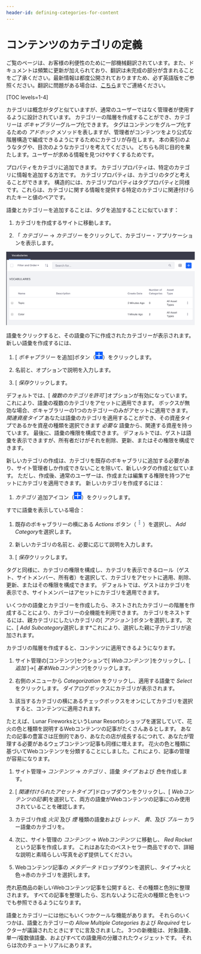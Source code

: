 ```yaml
---
header-id: defining-categories-for-content
---
```


# コンテンツのカテゴリの定義

<p class="alert alert-info"><span class="wysiwyg-color-blue120">ご覧のページは、お客様の利便性のために一部機械翻訳されています。また、ドキュメントは頻繁に更新が加えられており、翻訳は未完成の部分が含まれることをご了承ください。最新情報は都度公開されておりますため、必ず英語版をご参照ください。翻訳に問題がある場合は、<a href="mailto:support-content-jp@liferay.com">こちら</a>までご連絡ください。</span></p>

[TOC levels=1-4]

カテゴリは概念がタグと似ていますが、通常のユーザーではなく管理者が使用するように設計されています。 カテゴリーの階層を作成することができ、カテゴリーは *ボキャブラリー*グループ化できます。 タグはコンテンツをグループ化するための *アドホック* メソッドを表しますが、管理者がコンテンツをより公式な階層構造で編成できるようにするためにカテゴリが存在します。 本の索引のようなタグや、目次のようなカテゴリを考えてください。 どちらも同じ目的を果たします。ユーザーが求める情報を見つけやすくするためです。

プロパティをカテゴリに追加できます。 カテゴリプロパティは、特定のカテゴリに情報を追加する方法です。 カテゴリプロパティは、カテゴリのタグと考えることができます。 構造的には、カテゴリプロパティはタグプロパティと同様です。これらは、カテゴリに関する情報を提供する特定のカテゴリに関連付けられたキーと値のペアです。

語彙とカテゴリーを追加することは、タグを追加することに似ています：

1.  カテゴリを作成するサイトに移動します。

2.  「 *カテゴリー* → *カテゴリー* をクリックして、カテゴリー・アプリケーションを表示します。

![図1：新しい語彙を追加すると、語彙がその下に存在するカテゴリの数を示していることがわかります。](../../../images/vocabulary-list.png)

語彙をクリックすると、その語彙の下に作成されたカテゴリーが表示されます。 新しい語彙を作成するには、

1.  [ *ボキャブラリー* を追加]ボタン（![Add Vocabulary](../../../images/icon-add.png)）をクリックします。

2.  名前と、オプションで説明を入力します。

3.  [ *保存*クリックします。

デフォルトでは、[ *複数のカテゴリを許可* ]オプションが有効になっています。 これにより、語彙の複数のカテゴリをアセットに適用できます。 ボックスが無効な場合、ボキャブラリーの1つのカテゴリーのみがアセットに適用できます。 *関連資産タイプ* あなたは語彙のカテゴリを適用することができ、その資産タイプであるかを資産の種類を選択できます *必要な* 語彙から、関連する資産を持っています。 最後に、語彙の権限を構成できます。 デフォルトでは、ゲストは語彙を表示できますが、所有者だけがそれを削除、更新、またはその権限を構成できます。

新しいカテゴリの作成は、カテゴリを既存のボキャブラリに追加する必要があり、サイト管理者しか作成できないことを除いて、新しいタグの作成と似ています。 ただし、作成後、通常のユーザーは、作成または編集する権限を持つアセットにカテゴリを適用できます。 新しいカテゴリを作成するには：

1.  *カテゴリ* 追加アイコン（![Add Category](../../../images/icon-add.png)）をクリックします。

すでに語彙を表示している場合：

1.  既存のボキャブラリーの横にある *Actions* ボタン（![Actions](../../../images/icon-actions.png)）を選択し、 *Add Category*を選択します。

2.  新しいカテゴリの名前と、必要に応じて説明を入力します。

3.  [ *保存*クリックします。

タグと同様に、カテゴリの権限を構成し、カテゴリを表示できるロール（ゲスト、サイトメンバー、所有者）を選択して、カテゴリをアセットに適用、削除、更新、またはその権限を構成できます。 デフォルトでは、ゲストはカテゴリを表示でき、サイトメンバーはアセットにカテゴリを適用できます。

いくつかの語彙とカテゴリーを作成したら、ネストされたカテゴリーの階層を作成することにより、カテゴリーの全機能を利用できます。 カテゴリをネストするには、親カテゴリにしたいカテゴリの[ *アクション* ]ボタンを選択します。 次に、[ *Add Subcategory*選択します*これにより、選択した親に子カテゴリが追加されます。</p>

カテゴリの階層を作成すると、コンテンツに適用できるようになります。

1.  サイト管理の[コンテンツ]セクションで[ *Webコンテンツ* ]をクリックし、[ *追加* ]→[ *基本Webコンテンツ*]をクリックします。

2.  右側のメニューから *Categorization* をクリックし、適用する語彙で *Select* をクリックします。 ダイアログボックスにカテゴリが表示されます。

3.  該当するカテゴリの横にあるチェックボックスをオンにしてカテゴリを選択すると、コンテンツに適用されます。

たとえば、Lunar FireworksというLunar Resortのショップを運営していて、花火の色と種類を説明するWebコンテンツの記事がたくさんあるとします。 あなたの記事の豊富さは圧倒的であり、あなたの店が成長するにつれて、あなたが管理する必要があるウェブコンテンツ記事も同様に増えます。 花火の色と種類に基づいてWebコンテンツを分類することにしました。これにより、記事の管理が容易になります。

1.  サイト管理→ *コンテンツ* → *カテゴリ* 、語彙 *タイプ* および *色*を作成します。

2.  [ *関連付けられたアセットタイプ* ]ドロップダウンをクリックし、[ *Webコンテンツの記事*]を選択して、両方の語彙がWebコンテンツの記事にのみ使用されていることを確認します。

3.  カテゴリ作成 *火災* 及び *煙* 種類の語彙および *レッド*、 *黄*、及び *ブルー* カラー語彙のカテゴリを。

4.  次に、サイト管理の *コンテンツ* → *Webコンテンツ* に移動し、 *Red Rocket*という記事を作成します。 これはあなたのベストセラー商品ですので、詳細な説明と素晴らしい写真を必ず提供してください。

5.  Webコンテンツ記事の *メタデータ* ドロップダウンを選択し、タイプ→火と色→赤のカテゴリを選択します。

売れ筋商品の新しいWebコンテンツ記事を公開すると、その種類と色別に整理されます。 すべての記事を整理したら、忘れないように花火の種類と色をいつでも参照できるようになります。

語彙とカテゴリーには他にもいくつかクールな機能があります。 それらのいくつかは、語彙とカテゴリーの *Allow Multiple Categories* および *Required* セレクターが議論されたときにすでに言及されました。 3つの新機能は、対象語彙、単一/複数値語彙、およびすべての語彙用の分離されたウィジェットです。 それらは次のチュートリアルにあります。
